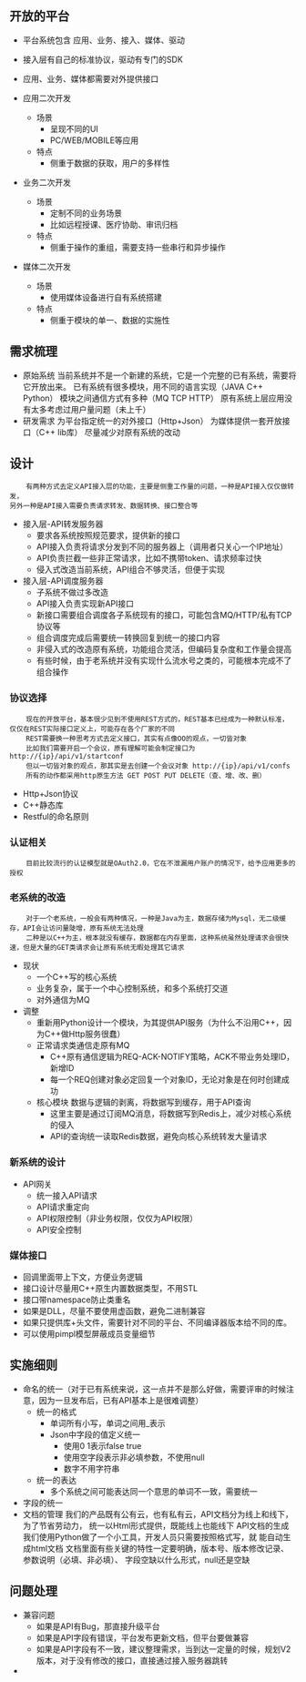 ## 开放的平台
* 平台系统包含 应用、业务、接入、媒体、驱动
* 接入层有自己的标准协议，驱动有专门的SDK
* 应用、业务、媒体都需要对外提供接口
* 应用二次开发
    - 场景
        - 呈现不同的UI
        - PC/WEB/MOBILE等应用
    - 特点
        - 侧重于数据的获取，用户的多样性

* 业务二次开发
    - 场景
        - 定制不同的业务场景
        - 比如远程授课、医疗协助、审讯归档
    - 特点
        - 侧重于操作的重组，需要支持一些串行和异步操作
* 媒体二次开发
    - 场景
        - 使用媒体设备进行自有系统搭建
    - 特点
        - 侧重于模块的单一、数据的实施性


## 需求梳理
* 原始系统
        当前系统并不是一个新建的系统，它是一个完整的已有系统，需要将它开放出来。
        已有系统有很多模块，用不同的语言实现（JAVA C++ Python）
        模块之间通信方式有多种（MQ TCP HTTP）
        原有系统上层应用没有太多考虑过用户量问题（未上千）
* 研发需求
        为平台指定统一的对外接口（Http+Json）
        为媒体提供一套开放接口（C++ lib库）
        尽量减少对原有系统的改动 

## 设计
        有两种方式去定义API接入层的功能，主要是侧重工作量的问题，一种是API接入仅仅做转发，
    另外一种是API接入需要负责请求转发、数据转换、接口整合等

* 接入层-API转发服务器
    - 要求各系统按照规范要求，提供新的接口
    - API接入负责将请求分发到不同的服务器上（调用者只关心一个IP地址）
    - API负责拦截一些非正常请求，比如不携带token、请求频率过快
    - 侵入式改造当前系统，API组合不够灵活，但便于实现
* 接入层-API调度服务器
    - 子系统不做过多改造
    - API接入负责实现新API接口
    - 新接口需要组合调度各子系统现有的接口，可能包含MQ/HTTP/私有TCP协议等
    - 组合调度完成后需要统一转换回复到统一的接口内容
    - 非侵入式的改造原有系统，功能组合灵活，但编码复杂度和工作量会提高
    - 有些时候，由于老系统并没有实现什么流水号之类的，可能根本完成不了组合操作
    
### 协议选择
        现在的开放平台，基本很少见到不使用REST方式的，REST基本已经成为一种默认标准，
    仅仅在REST实际接口定义上，可能存在各个厂家的不同
        REST需要换一种思考方式去定义接口，其实有点像OO的观点，一切皆对象
        比如我们需要开启一个会议，原有理解可能会制定接口为 http://{ip}/api/v1/startconf
        但以一切皆对象的观点，那其实是去创建一个会议对象 http://{ip}/api/v1/confs 
        所有的动作都采用http原生方法 GET POST PUT DELETE（查、增、改、删）
* Http+Json协议
* C++静态库
* Restful的命名原则

### 认证相关
        目前比较流行的认证模型就是OAuth2.0，它在不泄漏用户账户的情况下，给予应用更多的授权

### 老系统的改造
        对于一个老系统，一般会有两种情况，一种是Java为主，数据存储为Mysql，无二级缓存，API会让访问量陡增，原有系统无法处理
        二种是以C++为主，根本就没有缓存，数据都在内存里面，这种系统虽然处理请求会很快速，但是大量的GET类请求会让原有系统无暇处理其它请求

* 现状
    - 一个C++写的核心系统
    - 业务复杂，属于一个中心控制系统，和多个系统打交道
    - 对外通信为MQ
* 调整
    - 重新用Python设计一个模块，为其提供API服务（为什么不沿用C++，因为C++做Http服务很蠢）
    - 正常请求类通信走原有MQ
        + C++原有通信逻辑为REQ-ACK-NOTIFY策略，ACK不带业务处理ID，新增ID
        + 每一个REQ创建对象必定回复一个对象ID，无论对象是在何时创建成功
    - 核心模块 数据与逻辑的剥离，将数据写到缓存，用于API查询
        + 这里主要是通过订阅MQ消息，将数据写到Redis上，减少对核心系统的侵入
        + API的查询统一读取Redis数据，避免向核心系统转发大量请求

### 新系统的设计
* API网关
    - 统一接入API请求
    - API请求重定向
    - API权限控制（非业务权限，仅仅为API权限）
    - API安全控制

### 媒体接口
* 回调里面带上下文，方便业务逻辑
* 接口设计尽量用C++原生内置数据类型，不用STL
* 接口带namespace防止类重名
* 如果是DLL，尽量不要使用虚函数，避免二进制兼容
* 如果只提供库+头文件，需要针对不同的平台、不同编译器版本给不同的库。
* 可以使用pimpl模型屏蔽成员变量细节

## 实施细则
* 命名的统一（对于已有系统来说，这一点并不是那么好做，需要评审的时候注意，因为一旦发布后，已有API基本上是很难调整）
    - 统一的格式
        + 单词所有小写，单词之间用_表示
        + Json中字段的值定义统一
            * 使用0 1表示false true
            * 使用空字段表示非必填参数，不使用null
            * 数字不用字符串
    - 统一的表达
        + 多个系统之间可能表达同一个意思的单词不一致，需要统一
* 字段的统一
* 文档的管理
        我们的产品既有公有云，也有私有云，API文档分为线上和线下，为了节省劳动力，
    统一以Html形式提供，既能线上也能线下
        API文档的生成我们使用Python做了一个小工具，开发人员只需要按照格式写，就
    能自动生成html文档
        文档里面有些关键的特性一定要明确，版本号、版本修改记录、参数说明（必填、非必填）、
        字段空缺以什么形式，null还是空缺

## 问题处理
* 兼容问题
    - 如果是API有Bug，那直接升级平台
    - 如果是API字段有错误，平台发布更新文档，但平台要做兼容
    - 如果是API字段有不一致，建议整理需求，当到达一定量的时候，规划V2版本，对于没有修改的接口，直接通过接入服务器跳转
* 